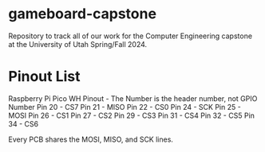 # gameboard-capstone
Repository to track all of our work for the Computer Engineering capstone at the University of Utah Spring/Fall 2024.

# Pinout List
Raspberry Pi Pico WH Pinout - The Number is the header number, not GPIO Number
Pin 20 - CS7
Pin 21 - MISO
Pin 22 - CS0
Pin 24 - SCK
Pin 25 - MOSI
Pin 26 - CS1
Pin 27 - CS2
Pin 29 - CS3
Pin 31 - CS4
Pin 32 - CS5
Pin 34 - CS6

Every PCB shares the MOSI, MISO, and SCK lines.
